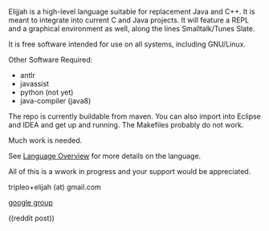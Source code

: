 Elijjah is a high-level language suitable for replacement Java and C++. It is meant to
integrate into current C and Java projects. It will feature a REPL and a graphical environment as well, 
along the lines Smalltalk/Tunes Slate.

It is free software intended for use on all systems, including GNU/Linux.

Other Software Required:
  * antlr 
  * javassist
  * python (not yet)
  * java-compiler (java8)
  
The repo is currently buildable from maven.  You can also import into Eclipse and IDEA
and get up and running.  The Makefiles probably do not work.

Much work is needed.

See [Language Overview](elijjah.md) for more details on the language.

All of this is a wwork in progress and your support would be appreciated.

tripleo+elijah (at) gmail.com

[google group](https://groups.google.com/forum/#!forum/elijjah)

((reddit post))
